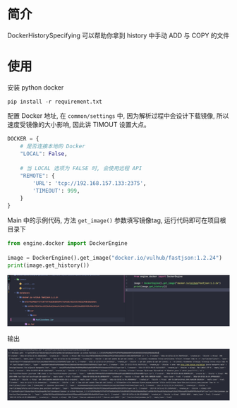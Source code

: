 # 简介

DockerHistorySpecifying 可以帮助你拿到 history 中手动 ADD 与 COPY 的文件

# 使用

安装 python docker

```shell
pip install -r requirement.txt
```

配置 Docker 地址, 在 `common/settings` 中, 因为解析过程中会设计下载镜像, 所以速度受镜像的大小影响, 因此讲 TIMOUT 设置大点。

```python
DOCKER = {
    # 是否连接本地的 Docker
    "LOCAL": False,
    
    # 当 LOCAL 选项为 FALSE 时, 会使用远程 API
    "REMOTE": {
        'URL': 'tcp://192.168.157.133:2375',
        'TIMEOUT': 999,
    }
}
```

Main 中的示例代码, 方法 `get_image()` 参数填写镜像tag, 运行代码即可在项目根目录下

```python
from engine.docker import DockerEngine

image = DockerEngine().get_image("docker.io/vulhub/fastjson:1.2.24")
print(image.get_history())
```

![img.png](screenshots/img.png)

输出

![img.png](screenshots/img1.png)
